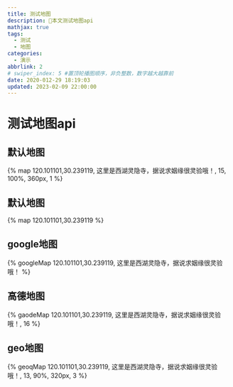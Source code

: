 ```yaml
---
title: 测试地图
description: 🥧本文测试地图api
mathjax: true
tags:
  - 测试
  - 地图
categories:
  - 演示
abbrlink: 2
# swiper_index: 5 #置顶轮播图顺序，非负整数，数字越大越靠前
date: 2020-012-29 18:19:03
updated: 2023-02-09 22:00:00
---
```

# 测试地图api

## 默认地图
{% map 120.101101,30.239119, 这里是西湖灵隐寺，据说求姻缘很灵验哦！, 15, 100%, 360px, 1 %}
## 默认地图
{% map 120.101101,30.239119 %}
## google地图
{% googleMap 120.101101,30.239119, 这里是西湖灵隐寺，据说求姻缘很灵验哦！ %}
## 高德地图
{% gaodeMap 120.101101,30.239119, 这里是西湖灵隐寺，据说求姻缘很灵验哦！, 16 %}
## geo地图
{% geoqMap 120.101101,30.239119, 这里是西湖灵隐寺，据说求姻缘很灵验哦！, 13, 90%, 320px, 3 %} 